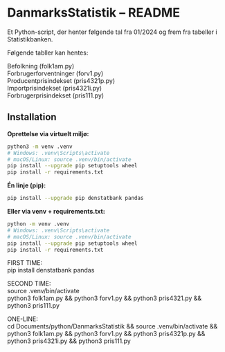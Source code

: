 # DanmarksStatistik – README

Et Python-script, der henter følgende tal fra 01/2024 og frem fra tabeller i Statistikbanken.  

Følgende tabller kan hentes:

Befolkning (folk1am.py)  
Forbrugerforventninger (forv1.py)  
Producentprisindekset (pris4321p.py)  
Importprisindekset (pris4321i.py)  
Forbrugerprisindekset (pris111.py)  

## Installation

**Oprettelse via virtuelt miljø:**
```zsh
python3 -m venv .venv
# Windows: .venv\Scripts\activate
# macOS/Linux: source .venv/bin/activate
pip install --upgrade pip setuptools wheel
pip install -r requirements.txt
```



**Én linje (pip):**
```bash
pip install --upgrade pip denstatbank pandas 
```

**Eller via venv + requirements.txt:**
```bash
python -m venv .venv
# Windows: .venv\Scripts\activate
# macOS/Linux: source .venv/bin/activate
pip install --upgrade pip setuptools wheel
pip install -r requirements.txt
```




FIRST TIME:  
pip install denstatbank pandas 


SECOND TIME:  
source .venv/bin/activate  
python3 folk1am.py && python3 forv1.py && python3 pris4321.py && python3 pris111.py

ONE-LINE:  
cd Documents/python/DanmarksStatistik && source .venv/bin/activate && python3 folk1am.py && python3 forv1.py && python3 pris4321p.py && python3 pris4321i.py && python3 pris111.py  


